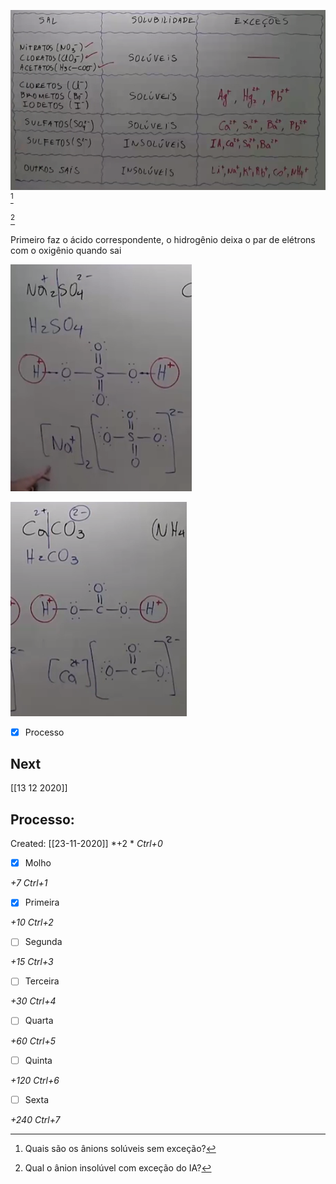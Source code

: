 ![](Imagens/markdown-img-paste-20200721002455912.png)[^1]

[^1]: Quais são os ânions solúveis sem exceção?

[^2]

[^2]: Qual o ânion insolúvel com exceção do IA?

Primeiro faz o ácido correspondente, o hidrogênio deixa o par de elétrons com o oxigênio quando sai

![](Imagens/markdown-img-paste-20200721003147621.png) 



![](Imagens/markdown-img-paste-20200721003348761.png)

- [x] Processo

## Next
[[13 12 2020]]
## Processo:
Created: [[23-11-2020]]
*+2 *  *Ctrl+0*
- [x] Molho  

*+7*  *Ctrl+1*

- [x] Primeira 

*+10*  *Ctrl+2*

- [ ] Segunda

*+15*  *Ctrl+3*

- [ ] Terceira 

*+30*  *Ctrl+4*

- [ ] Quarta 

*+60*  *Ctrl+5*

- [ ] Quinta 

*+120*  *Ctrl+6*

- [ ] Sexta 

*+240*  *Ctrl+7*